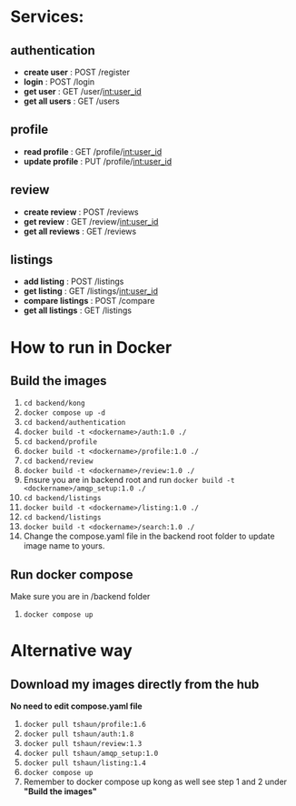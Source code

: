 # Services:
## authentication
- **create user** : POST /register
- **login** : POST /login
- **get user**  : GET /user/<int:user_id>
- **get all users**  : GET /users

## profile
- **read profile** : GET /profile/<int:user_id>
- **update profile** : PUT /profile/<int:user_id>

## review
- **create review** : POST /reviews
- **get review** : GET /review/<int:user_id>
- **get all reviews** : GET /reviews

## listings
- **add listing** : POST /listings
- **get listing** : GET /listings/<int:user_id>
- **compare listings** : POST /compare
- **get all listings** : GET /listings 


# How to run in Docker
## Build the images
1. `cd backend/kong` 
2. `docker compose up -d`
3. `cd backend/authentication`
4. `docker build -t <dockername>/auth:1.0 ./`
5. `cd backend/profile`
6. `docker build -t <dockername>/profile:1.0 ./`
7. `cd backend/review`
8. `docker build -t <dockername>/review:1.0 ./`
9. Ensure you are in backend root and run `docker build -t <dockername>/amqp_setup:1.0 ./`
10. `cd backend/listings`
11. `docker build -t <dockername>/listing:1.0 ./`
12. `cd backend/listings`
13. `docker build -t <dockername>/search:1.0 ./`
14. Change the compose.yaml file in the backend root folder to update image name to yours.
## Run docker compose
Make sure you are in /backend folder
1. `docker compose up`

# Alternative way
## Download my images directly from the hub
**No need to edit compose.yaml file**
1. `docker pull tshaun/profile:1.6`
2. `docker pull tshaun/auth:1.8`
3. `docker pull tshaun/review:1.3`
4. `docker pull tshaun/amqp_setup:1.0`
5. `docker pull tshaun/listing:1.4`
5. `docker compose up`
6. Remember to docker compose up kong as well see step 1 and 2 under **"Build the images"**